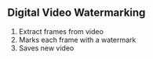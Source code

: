 ## Digital Video Watermarking

1. Extract frames from video
1. Marks each frame with a watermark
1. Saves new video
